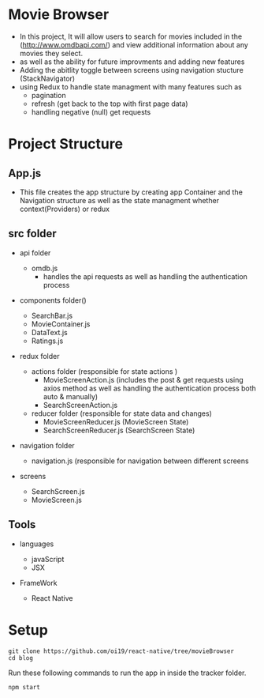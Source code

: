# Movie Browser
  
  - In this project, It will allow users to search for movies included in the (http://www.omdbapi.com/) and view additional information about any movies they select.
  - as well as the ability for future improvments and adding new features   
  - Adding the abitlity toggle between screens using navigation stucture (StackNavigator)
  - using  Redux to handle state managment  with many features such as 
     - pagination 
     - refresh (get back to the top with first page data)
     - handling negative (null) get requests 
  
  
  # Project Structure 
  
  ## App.js 
   - This file creates the app structure by creating app Container and the Navigation structure as well as the state managment whether context(Providers) or redux 
  
  
  ## src folder 
   - api folder
       - omdb.js 
          - handles the api requests as well as handling the authentication process 
            
   
   - components folder()
     
       - SearchBar.js
       - MovieContainer.js
       - DataText.js
       - Ratings.js
      
   
   - redux folder 
       - actions folder (responsible for state actions )
          - MovieScreenAction.js (includes the post & get requests using axios method as well as handling the authentication process both auto & manually)
          - SearchScreenAction.js
       - reducer folder (responsible for state data and changes)
          - MovieScreenReducer.js (MovieScreen State)
          - SearchScreenReducer.js (SearchScreen State)
          
   - navigation folder 
       - navigation.js (responsible for navigation between different screens     
    
   - screens 
      - SearchScreen.js
      - MovieScreen.js
  
 ## Tools   
  - languages
    - javaScript 
    - JSX
    
  - FrameWork
    - React Native 
 

# Setup
   ```shell script
git clone https://github.com/oi19/react-native/tree/movieBrowser
cd blog
```
Run these following commands to run the app in inside the tracker folder.

```shell script
npm start
```
